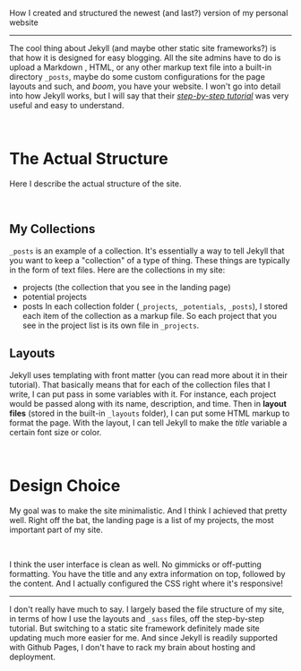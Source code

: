 How I created and structured the newest (and last?) version of my personal website

----

The cool thing about Jekyll (and maybe other static site frameworks?) is that how it is designed for easy blogging. All the site admins have to do is upload a Markdown , HTML, or any other markup text file into a built-in directory `_posts`, maybe do some custom configurations for the page layouts and such, and *boom*, you have your website. I won't go into detail into how Jekyll works, but I will say that their [*step-by-step tutorial*](https://jekyllrb.com/docs/step-by-step/01-setup/) was very useful and easy to understand. 

<br>

# The Actual Structure

Here I describe the actual structure of the site.

<br>

## My Collections

`_posts` is an example of a collection. It's essentially a way to tell Jekyll that you want to keep a "collection" of a type of thing. These things are typically in the form of text files. Here are the collections in my site:
- projects (the collection that you see in the landing page)
- potential projects
- posts
In each collection folder (`_projects`, `_potentials`, `_posts`), I stored each item of the collection as a markup file. So each project that you see in the project list is its own file in `_projects`.

## Layouts

Jekyll uses templating with front matter (you can read more about it in their tutorial). That basically means that for each of the collection files that I write, I can put pass in some variables with it. For instance, each project would be passed along with its name, description, and time. Then in **layout files** (stored in the built-in `_layouts` folder), I can put some HTML markup to format the page. With the layout, I can tell Jekyll to make the *title* variable a certain font size or color. 

<br>

# Design Choice

My goal was to make the site minimalistic. And I think I achieved that pretty well. Right off the bat, the landing page is a list of my projects, the most important part of my site. 

<br>

I think the user interface is clean as well. No gimmicks or off-putting formatting. You have the title and any extra information on top, followed by the content. And I actually configured the CSS right where it's responsive!

----

I don't really have much to say. I largely based the file structure of my site, in terms of how I use the layouts and `_sass` files, off the step-by-step tutorial. But switching to a static site framework definitely made site updating much more easier for me. And since Jekyll is readily supported with Github Pages, I don't have to rack my brain about hosting and deployment.